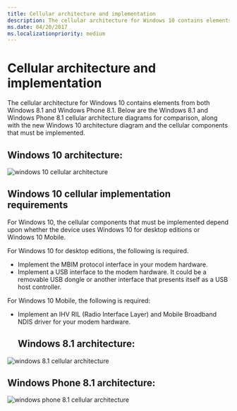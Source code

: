 ```yaml
---
title: Cellular architecture and implementation
description: The cellular architecture for Windows 10 contains elements from both Windows 8.1 and Windows Phone 8.1.
ms.date: 04/20/2017
ms.localizationpriority: medium
---
```


# Cellular architecture and implementation


The cellular architecture for Windows 10 contains elements from both Windows 8.1 and Windows Phone 8.1. Below are the Windows 8.1 and Windows Phone 8.1 cellular architecture diagrams for comparison, along with the new Windows 10 architecture diagram and the cellular components that must be implemented.

## Windows 10 architecture:


![windows 10 cellular architecture](images/win10-cellular-architecture.png)

## Windows 10 cellular implementation requirements


For Windows 10, the cellular components that must be implemented depend upon whether the device uses Windows 10 for desktop editions or Windows 10 Mobile.

For Windows 10 for desktop editions, the following is required.

-   Implement the MBIM protocol interface in your modem hardware.
-   Implement a USB interface to the modem hardware. It could be a removable USB dongle or another interface that presents itself as a USB host controller.

For Windows 10 Mobile, the following is required:

- Implement an IHV RIL (Radio Interface Layer) and Mobile Broadband NDIS driver for your modem hardware.
  ## Windows 8.1 architecture:


![windows 8.1 cellular architecture](images/win81-cellular-architecture.png)

## Windows Phone 8.1 architecture:


![windows phone 8.1 cellular architecture](images/winphone81-cellular-architecture.png)


 

 






